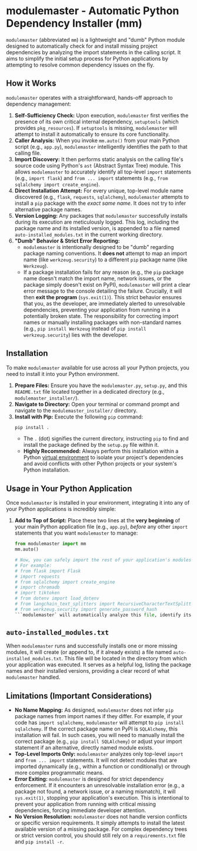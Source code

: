 # modulemaster - Automatic Python Dependency Installer (mm)

`modulemaster` (abbreviated `mm`) is a lightweight and "dumb" Python module designed to automatically check for and install missing project dependencies by analyzing the import statements in the calling script. It aims to simplify the initial setup process for Python applications by attempting to resolve common dependency issues on the fly.

## How it Works

`modulemaster` operates with a straightforward, hands-off approach to dependency management:

1.  **Self-Sufficiency Check:** Upon execution, `modulemaster` first verifies the presence of its own critical internal dependency, `setuptools` (which provides `pkg_resources`). If `setuptools` is missing, `modulemaster` will attempt to install it automatically to ensure its core functionality.
2.  **Caller Analysis:** When you invoke `mm.auto()` from your main Python script (e.g., `app.py`), `modulemaster` intelligently identifies the path to that calling file.
3.  **Import Discovery:** It then performs static analysis on the calling file's source code using Python's `ast` (Abstract Syntax Tree) module. This allows `modulemaster` to accurately identify all top-level `import` statements (e.g., `import flask`) and `from ... import` statements (e.g., `from sqlalchemy import create_engine`).
4.  **Direct Installation Attempt:** For every unique, top-level module name discovered (e.g., `flask`, `requests`, `sqlalchemy`), `modulemaster` attempts to install a `pip` package with the *exact same name*. It does not try to infer alternative package names.
5.  **Version Logging:** Any packages that `modulemaster` successfully installs during its execution are meticulously logged. This log, including the package name and its installed version, is appended to a file named `auto-installed_modules.txt` in the current working directory.
6.  **"Dumb" Behavior & Strict Error Reporting:**
    * `modulemaster` is intentionally designed to be "dumb" regarding package naming conventions. It **does not** attempt to map an import name (like `werkzeug.security`) to a different `pip` package name (like `Werkzeug`).
    * If a package installation fails for any reason (e.g., the `pip` package name doesn't match the import name, network issues, or the package simply doesn't exist on PyPI), `modulemaster` will print a clear error message to the console detailing the failure. Crucially, it will then **exit the program** (`sys.exit(1)`). This strict behavior ensures that you, as the developer, are immediately alerted to unresolvable dependencies, preventing your application from running in a potentially broken state. The responsibility for correcting import names or manually installing packages with non-standard names (e.g., `pip install Werkzeug` instead of `pip install werkzeug.security`) lies with the developer.

## Installation

To make `modulemaster` available for use across all your Python projects, you need to install it into your Python environment.

1.  **Prepare Files:** Ensure you have the `modulemaster.py`, `setup.py`, and this `README.txt` file located together in a dedicated directory (e.g., `modulemaster_installer/`).
2.  **Navigate to Directory:** Open your terminal or command prompt and navigate to the `modulemaster_installer/` directory.
3.  **Install with Pip:** Execute the following `pip` command:
    ```bash
    pip install .
    ```
    * The `.` (dot) signifies the current directory, instructing `pip` to find and install the package defined by the `setup.py` file within it.
    * **Highly Recommended:** Always perform this installation within a Python [virtual environment](https://docs.python.org/3/library/venv.html) to isolate your project's dependencies and avoid conflicts with other Python projects or your system's Python installation.

## Usage in Your Python Application

Once `modulemaster` is installed in your environment, integrating it into any of your Python applications is incredibly simple:

1.  **Add to Top of Script:** Place these two lines at the **very beginning** of your main Python application file (e.g., `app.py`), *before* any other `import` statements that you want `modulemaster` to manage:

    ```python
    from modulemaster import mm
    mm.auto()

    # Now, you can safely import the rest of your application's modules.
    # For example:
    # from flask import Flask
    # import requests
    # from sqlalchemy import create_engine
    # import chromadb
    # import tiktoken
    # from dotenv import load_dotenv
    # from langchain_text_splitters import RecursiveCharacterTextSplitter
    # from werkzeug.security import generate_password_hash
    ```modulemaster` will automatically analyze this file, identify its imports, and attempt to install any missing corresponding packages.

## `auto-installed_modules.txt`

When `modulemaster` runs and successfully installs one or more missing modules, it will create (or append to, if it already exists) a file named `auto-installed_modules.txt`. This file will be located in the directory from which your application was executed. It serves as a helpful log, listing the package names and their installed versions, providing a clear record of what `modulemaster` handled.

## Limitations (Important Considerations)

* **No Name Mapping:** As designed, `modulemaster` does not infer `pip` package names from import names if they differ. For example, if your code has `import sqlalchemy`, `modulemaster` will attempt to `pip install sqlalchemy`. If the correct package name on PyPI is `SQLAlchemy`, this installation will fail. In such cases, you will need to manually install the correct package (e.g., `pip install SQLAlchemy`) or adjust your import statement if an alternative, directly named module exists.
* **Top-Level Imports Only:** `modulemaster` analyzes only top-level `import` and `from ... import` statements. It will not detect modules that are imported dynamically (e.g., within a function or conditionally) or through more complex programmatic means.
* **Error Exiting:** `modulemaster` is designed for strict dependency enforcement. If it encounters an unresolvable installation error (e.g., a package not found, a network issue, or a naming mismatch), it will `sys.exit(1)`, stopping your application's execution. This is intentional to prevent your application from running with critical missing dependencies, forcing immediate developer attention.
* **No Version Resolution:** `modulemaster` does not handle version conflicts or specific version requirements. It simply attempts to install the latest available version of a missing package. For complex dependency trees or strict version control, you should still rely on a `requirements.txt` file and `pip install -r`.
